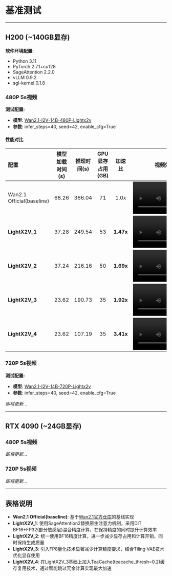 # 基准测试

---

## H200 (~140GB显存)

**软件环境配置:**
- Python 3.11
- PyTorch 2.7.1+cu128
- SageAttention 2.2.0
- vLLM 0.9.2
- sgl-kernel 0.1.8

### 480P 5s视频

**测试配置:**
- **模型**: [Wan2.1-I2V-14B-480P-Lightx2v](https://huggingface.co/lightx2v/Wan2.1-I2V-14B-480P-Lightx2v)
- **参数**: infer_steps=40, seed=42, enable_cfg=True

#### 性能对比

| 配置 | 模型加载时间(s) | 推理时间(s) | GPU显存占用(GB) | 加速比 | 视频效果 |
|:-----|:---------------:|:----------:|:---------------:|:------:|:--------:|
| Wan2.1 Official(baseline) | 68.26 | 366.04 | 71 | 1.0x | <video src="https://github.com/user-attachments/assets/24fb112e-c868-4484-b7f0-d9542979c2c3" width="200px"></video> |
| **LightX2V_1** | 37.28 | 249.54 | 53 | **1.47x** | <video src="[PATH_TO_LIGHTX2V_1_480P_VIDEO](https://github.com/user-attachments/assets/7bffe48f-e433-430b-91dc-ac745908ba3a)" width="200px"></video> |
| **LightX2V_2** | 37.24 | 216.16 | 50 | **1.69x** | <video src="https://github.com/user-attachments/assets/0a24ca47-c466-433e-8a53-96f259d19841" width="200px"></video> |
| **LightX2V_3** | 23.62 | 190.73 | 35 | **1.92x** | <video src="https://github.com/user-attachments/assets/970c73d3-1d60-444e-b64d-9bf8af9b19f1" width="200px"></video> |
| **LightX2V_4** | 23.62 | 107.19 | 35 | **3.41x** | <video src="https://github.com/user-attachments/assets/49cd2760-4be2-432c-bf4e-01af9a1303dd" width="200px"></video> |

### 720P 5s视频

**测试配置:**
- **模型**: [Wan2.1-I2V-14B-720P-Lightx2v](https://huggingface.co/lightx2v/Wan2.1-I2V-14B-720P-Lightx2v)
- **参数**: infer_steps=40, seed=42, enable_cfg=True

*即将更新...*

---

## RTX 4090 (~24GB显存)

### 480P 5s视频

*即将更新...*

### 720P 5s视频

*即将更新...*

---

## 表格说明

- **Wan2.1 Official(baseline)**: 基于[Wan2.1官方仓库](https://github.com/Wan-Video/Wan2.1)的基线实现
- **LightX2V_1**: 使用SageAttention2替换原生注意力机制，采用DIT BF16+FP32(部分敏感层)混合精度计算，在保持精度的同时提升计算效率
- **LightX2V_2**: 统一使用BF16精度计算，进一步减少显存占用和计算开销，同时保持生成质量
- **LightX2V_3**: 引入FP8量化技术显著减少计算精度要求，结合Tiling VAE技术优化显存使用
- **LightX2V_4**: 在LightX2V_3基础上加入TeaCache(teacache_thresh=0.2)缓存复用技术，通过智能跳过冗余计算实现最大加速
